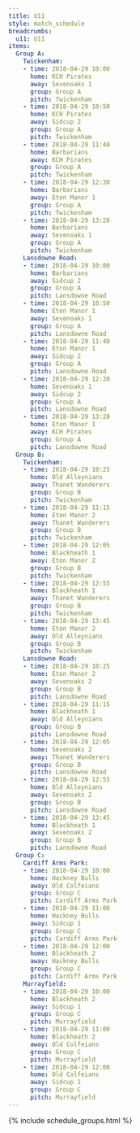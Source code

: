 ```yaml
---
title: U11
style: match_schedule
breadcrumbs:
  u11: U11
items:
  Group A:
    Twickenham:
    - time: 2018-04-29 10:00
      home: KCH Pirates
      away: Sevenoaks 1
      group: Group A
      pitch: Twickenham
    - time: 2018-04-29 10:50
      home: KCH Pirates
      away: Sidcup 2
      group: Group A
      pitch: Twickenham
    - time: 2018-04-29 11:40
      home: Barbarians
      away: KCH Pirates
      group: Group A
      pitch: Twickenham
    - time: 2018-04-29 12:30
      home: Barbarians
      away: Eton Manor 1
      group: Group A
      pitch: Twickenham
    - time: 2018-04-29 13:20
      home: Barbarians
      away: Sevenoaks 1
      group: Group A
      pitch: Twickenham
    Lansdowne Road:
    - time: 2018-04-29 10:00
      home: Barbarians
      away: Sidcup 2
      group: Group A
      pitch: Lansdowne Road
    - time: 2018-04-29 10:50
      home: Eton Manor 1
      away: Sevenoaks 1
      group: Group A
      pitch: Lansdowne Road
    - time: 2018-04-29 11:40
      home: Eton Manor 1
      away: Sidcup 2
      group: Group A
      pitch: Lansdowne Road
    - time: 2018-04-29 12:30
      home: Sevenoaks 1
      away: Sidcup 2
      group: Group A
      pitch: Lansdowne Road
    - time: 2018-04-29 13:20
      home: Eton Manor 1
      away: KCH Pirates
      group: Group A
      pitch: Lansdowne Road
  Group B:
    Twickenham:
    - time: 2018-04-29 10:25
      home: Old Alleynians
      away: Thanet Wanderers
      group: Group B
      pitch: Twickenham
    - time: 2018-04-29 11:15
      home: Eton Manor 2
      away: Thanet Wanderers
      group: Group B
      pitch: Twickenham
    - time: 2018-04-29 12:05
      home: Blackheath 1
      away: Eton Manor 2
      group: Group B
      pitch: Twickenham
    - time: 2018-04-29 12:55
      home: Blackheath 1
      away: Thanet Wanderers
      group: Group B
      pitch: Twickenham
    - time: 2018-04-29 13:45
      home: Eton Manor 2
      away: Old Alleynians
      group: Group B
      pitch: Twickenham
    Lansdowne Road:
    - time: 2018-04-29 10:25
      home: Eton Manor 2
      away: Sevenoaks 2
      group: Group B
      pitch: Lansdowne Road
    - time: 2018-04-29 11:15
      home: Blackheath 1
      away: Old Alleynians
      group: Group B
      pitch: Lansdowne Road
    - time: 2018-04-29 12:05
      home: Sevenoaks 2
      away: Thanet Wanderers
      group: Group B
      pitch: Lansdowne Road
    - time: 2018-04-29 12:55
      home: Old Alleynians
      away: Sevenoaks 2
      group: Group B
      pitch: Lansdowne Road
    - time: 2018-04-29 13:45
      home: Blackheath 1
      away: Sevenoaks 2
      group: Group B
      pitch: Lansdowne Road
  Group C:
    Cardiff Arms Park:
    - time: 2018-04-29 10:00
      home: Hackney Bulls
      away: Old Colfeians
      group: Group C
      pitch: Cardiff Arms Park
    - time: 2018-04-29 11:00
      home: Hackney Bulls
      away: Sidcup 1
      group: Group C
      pitch: Cardiff Arms Park
    - time: 2018-04-29 12:00
      home: Blackheath 2
      away: Hackney Bulls
      group: Group C
      pitch: Cardiff Arms Park
    Murrayfield:
    - time: 2018-04-29 10:00
      home: Blackheath 2
      away: Sidcup 1
      group: Group C
      pitch: Murrayfield
    - time: 2018-04-29 11:00
      home: Blackheath 2
      away: Old Colfeians
      group: Group C
      pitch: Murrayfield
    - time: 2018-04-29 12:00
      home: Old Colfeians
      away: Sidcup 1
      group: Group C
      pitch: Murrayfield
---
```


{% include schedule_groups.html %}
